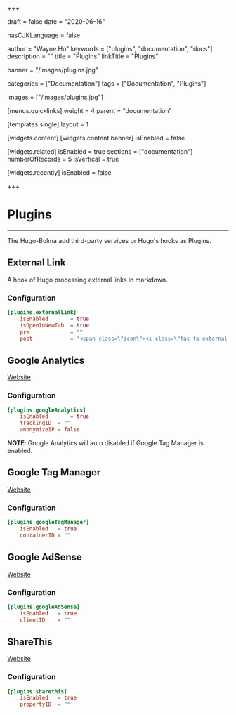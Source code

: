+++

draft       = false
date        = "2020-06-16"

hasCJKLanguage = false

author      = "Wayne Ho"
keywords    = ["plugins", "documentation", "docs"]
description = ""
title       = "Plugins"
linkTitle   = "Plugins"

banner      = "/images/plugins.jpg"

categories  = ["Documentation"]
tags        = ["Documentation", "Plugins"]

images      = ["/images/plugins.jpg"]

[menus.quicklinks]
    weight = 4
    parent = "documentation"

[templates.single]
    layout = 1

[widgets.content]
    [widgets.content.banner]
        isEnabled = false

[widgets.related]
    isEnabled               = true
    sections                = ["documentation"]
    numberOfRecords         = 5
    isVertical              = true

[widgets.recently]
    isEnabled               = false

+++

# Plugins

--- 

The Hugo-Bulma add third-party services or Hugo's hooks as Plugins.

## External Link

A hook of Hugo processing external links in markdown.

### Configuration

```toml
[plugins.externalLink]
    isEnabled       = true
    isOpenInNewTab  = true
    pre             = ""
    post            = "<span class=\"icon\"><i class=\"fas fa-external-link-alt\"></i></span>"
```

## Google Analytics

[Website](https://analytics.google.com/)

### Configuration

```toml
[plugins.googleAnalytics]
    isEnabled       = true
    trackingID  = ""
    anonymizeIP = false
```

**NOTE**: Google Analytics will auto disabled if Google Tag Manager is enabled.

## Google Tag Manager

[Website](https://tagmanager.google.com/)

### Configuration

```toml
[plugins.googleTagManager]
    isEnabled   = true
    containerID = ""
```

## Google AdSense

[Website](https://www.google.com/adsense/)

### Configuration

```toml
[plugins.googleAdSense]
    isEnabled   = true
    clientID    = ""
```

## ShareThis

[Website](https://sharethis.com/)

### Configuration

```toml
[plugins.sharethis]
    isEnabled   = true
    propertyID  = ""
```
